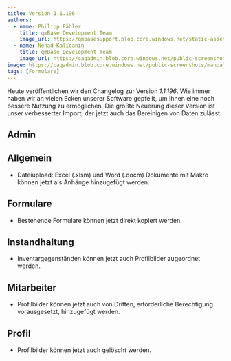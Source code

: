 ```yaml
---
title: Version 1.1.196
authors:
  - name: Philipp Pähler
    title: qmBase Development Team
    image_url: https://qmbasesupport.blob.core.windows.net/static-assets/img/persons/paehler_round.png
  - name: Nenad Kalicanin
    title: qmBase Development Team
    image_url: https://caqadmin.blob.core.windows.net/public-screenshots/manual-screenshots/nenad-profilePicture.jpg
image: https://caqadmin.blob.core.windows.net/public-screenshots/manual-screenshots/Screenshot2023-08-16Startpage_tabs.png
tags: [Formulare]
---
```


Heute veröffentlichen wir den Changelog zur Version _1.1.196_. Wie immer haben wir an vielen Ecken unserer Software gepfeilt, um Ihnen eine noch bessere Nutzung zu ermöglichen.
Die größte Neuerung dieser Version ist unser verbesserter Import, der jetzt auch das Bereinigen von Daten zulässt.

<!--truncate-->

## Admin

## Allgemein

- Dateiupload: Excel (.xlsm) und Word (.docm) Dokumente mit Makro können jetzt als Anhänge hinzugefügt werden.

## Formulare

- Bestehende Formulare können jetzt direkt kopiert werden.

## Instandhaltung

- Inventargegenständen können jetzt auch Profilbilder zugeordnet werden.

## Mitarbeiter

- Profilbilder können jetzt auch von Dritten, erforderliche Berechtigung vorausgesetzt, hinzugefügt werden.

## Profil

- Profilbilder können jetzt auch gelöscht werden.
